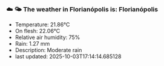 ### ☁️ 🌤️  The weather in Florianópolis is: Florianópolis

- Temperature: 21.86°C
- On flesh: 22.06°C
- Relative air humidity: 75%
- Rain: 1.27 mm
- Description: Moderate rain
- last updated: 2025-10-03T17:14:14.685128
